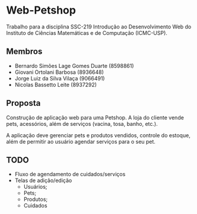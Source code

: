# Web-Petshop

Trabalho para a disciplina SSC-219 Introdução ao Desenvolvimento Web do Instituto de Ciências Matemáticas e de Computação (ICMC-USP).

## Membros
+ Bernardo Simões Lage Gomes Duarte (8598861)
+ Giovani Ortolani Barbosa (8936648)
+ Jorge Luiz da Silva Vilaça (9066491)
+ Nicolas Bassetto Leite (8937292)

## Proposta

Construção de aplicação web para uma Petshop. A loja do cliente vende pets, acessórios, além de serviços (vacina, tosa, banho, etc.).

A aplicação deve gerenciar pets e produtos vendidos, controle do estoque, além de permitir ao usuário agendar serviços para o seu pet.

## TODO
+ Fluxo de agendamento de cuidados/serviços
+ Telas de adição/edição
  + Usuários;
  + Pets;
  + Produtos;
  + Cuidados
